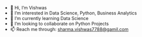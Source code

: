 - 👋 Hi, I’m Vishwas
- 👀 I’m interested in Data Science, Python, Business Analytics
- 🌱 I’m currently learning Data Science
- 💞️ I’m looking to collaborate on Python Projects
- 📫 Reach me through: sharma.vishwas7788@gamil.com

<!---
vishhy/vishhy is a ✨ special ✨ repository because its `README.md` (this file) appears on your GitHub profile.
You can click the Preview link to take a look at your changes.
--->
